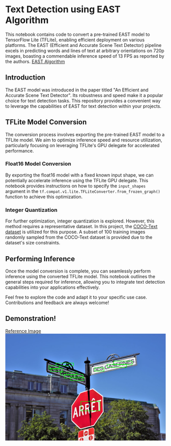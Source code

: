 ﻿# Text Detection using EAST Algorithm

This notebook contains code to convert a pre-trained EAST model to TensorFlow Lite (TFLite), enabling efficient deployment on various platforms. The EAST (Efficient and Accurate Scene Text Detector) pipeline excels in predicting words and lines of text at arbitrary orientations on 720p images, boasting a commendable inference speed of 13 FPS as reported by the authors.
[EAST Algorithm](eastAlgorithm.png)


## Introduction
The EAST model was introduced in the paper titled "An Efficient and Accurate Scene Text Detector". Its robustness and speed make it a popular choice for text detection tasks. This repository provides a convenient way to leverage the capabilities of EAST for text detection within your projects.


## TFLite Model Conversion

The conversion process involves exporting the pre-trained EAST model to a TFLite model. We aim to optimize inference speed and resource utilization, particularly focusing on leveraging TFLite's GPU delegate for accelerated performance.

### Float16 Model Conversion

By exporting the float16 model with a fixed known input shape, we can potentially accelerate inference using the TFLite GPU delegate. This notebook provides instructions on how to specify the `input_shapes` argument in the `tf.compat.v1.lite.TFLiteConverter.from_frozen_graph()` function to achieve this optimization.

### Integer Quantization

For further optimization, integer quantization is explored. However, this method requires a representative dataset. In this project, the [COCO-Text dataset](https://vision.cornell.edu/se3/coco-text-2/) is utilized for this purpose. A subset of 100 training images randomly sampled from the COCO-Text dataset is provided due to the dataset's size constraints.


## Performing Inference

Once the model conversion is complete, you can seamlessly perform inference using the converted TFLite model. This notebook outlines the general steps required for inference, allowing you to integrate text detection capabilities into your applications effectively.

Feel free to explore the code and adapt it to your specific use case. Contributions and feedback are always welcome!

## Demonstration!
[Reference Image](sign3.jpeg)
![Inference Image](sign3Inference.png)



